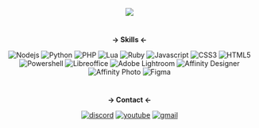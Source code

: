 <p align = center><img src="https://i.ibb.co/806YRCW/weets-transparent.png"</p>

<h1></h1>

**<p align = center>-> Skills <-</p>**
<div>
<p align = center>
  <img src = "https://img.shields.io/badge/node.js-6DA55F?style=for-the-badge&logo=node.js&logoColor=white" alt = "Nodejs"/><a>
  <img src = "https://img.shields.io/badge/python-3670A0?style=for-the-badge&logo=python&logoColor=ffdd54" alt = "Python"/><a>
  <img src = "https://img.shields.io/badge/php-%23777BB4.svg?style=for-the-badge&logo=php&logoColor=white" alt = "PHP"/><a>
  <img src = "https://img.shields.io/badge/lua-%232C2D72.svg?style=for-the-badge&logo=lua&logoColor=white" alt = "Lua"/><a>
  <img src = "https://img.shields.io/badge/ruby-%23CC342D.svg?style=for-the-badge&logo=ruby&logoColor=white" alt = "Ruby"/>
  <img src = "https://img.shields.io/badge/javascript-%23323330.svg?style=for-the-badge&logo=javascript&logoColor=%23F7DF1E" alt = "Javascript"/><a>
  <img src = "https://img.shields.io/badge/css3-%231572B6.svg?style=for-the-badge&logo=css3&logoColor=white" alt = "CSS3"/><a>
  <img src = "https://img.shields.io/badge/html5-%23E34F26.svg?style=for-the-badge&logo=html5&logoColor=white" alt = "HTML5"/><a>
  <img src = "https://img.shields.io/badge/PowerShell-%235391FE.svg?style=for-the-badge&logo=powershell&logoColor=white" alt = "Powershell"/><a>
  <img src = "https://img.shields.io/badge/LibreOffice-%2318A303?style=for-the-badge&logo=LibreOffice&logoColor=white" alt = "Libreoffice"/><a>
  <img src = "https://img.shields.io/badge/Adobe%20Lightroom-31A8FF.svg?style=for-the-badge&logo=Adobe%20Lightroom&logoColor=white" alt = "Adobe Lightroom"/><a>
  <img src = "https://img.shields.io/badge/affinity%20desginer-%231B72BE.svg?style=for-the-badge&logo=affinity-designer&logoColor=white" alt = "Affinity Designer"/><a>
  <img src = "https://img.shields.io/badge/affinityphoto-%237E4DD2.svg?style=for-the-badge&logo=affinity-photo&logoColor=white" alt = "Affinity Photo"/><a>
  <img src = "https://img.shields.io/badge/figma-%23F24E1E.svg?style=for-the-badge&logo=figma&logoColor=white" alt = "Figma"/><a>
   
</p>

<h1></h1>

<h1></h1>

**<p align = center>-> Contact <-</p>**

<p align = center><a href="https://discord.gg/rs4VfrUghT"><img src="https://img.shields.io/static/v1?style=for-the-badge&message=Discord&color=5865F2&logo=Discord&logoColor=FFFFFF&label=" alt="discord"></a>
<a href="https://youtube.com/@paradoxweets"><img src="https://img.shields.io/static/v1?style=for-the-badge&message=YouTube&color=FF0000&logo=YouTube&logoColor=FFFFFF&label=" alt="youtube"></a>
<a href="https://mail.google.com/mail/"><img src="https://img.shields.io/static/v1?style=for-the-badge&message=Gmail&color=FFCE47AA&logo=Gmail&logoColor=FFFFFF&label=" alt="gmail"></a></p>

</div>
